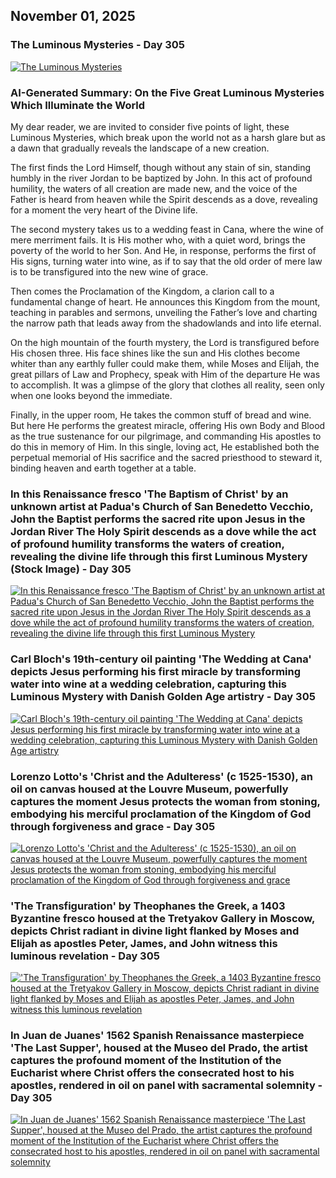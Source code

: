## November 01, 2025

### The Luminous Mysteries - Day 305

[![The Luminous Mysteries](/November/jpgs/Day305.jpg)](https://youtu.be/k7ROewY-DqY "The Luminous Mysteries")

### AI-Generated Summary: On the Five Great Luminous Mysteries Which Illuminate the World

My dear reader, we are invited to consider five points of light, these Luminous Mysteries, which break upon the world not as a harsh glare but as a dawn that gradually reveals the landscape of a new creation.

The first finds the Lord Himself, though without any stain of sin, standing humbly in the river Jordan to be baptized by John. In this act of profound humility, the waters of all creation are made new, and the voice of the Father is heard from heaven while the Spirit descends as a dove, revealing for a moment the very heart of the Divine life.

The second mystery takes us to a wedding feast in Cana, where the wine of mere merriment fails. It is His mother who, with a quiet word, brings the poverty of the world to her Son. And He, in response, performs the first of His signs, turning water into wine, as if to say that the old order of mere law is to be transfigured into the new wine of grace.

Then comes the Proclamation of the Kingdom, a clarion call to a fundamental change of heart. He announces this Kingdom from the mount, teaching in parables and sermons, unveiling the Father’s love and charting the narrow path that leads away from the shadowlands and into life eternal.

On the high mountain of the fourth mystery, the Lord is transfigured before His chosen three. His face shines like the sun and His clothes become whiter than any earthly fuller could make them, while Moses and Elijah, the great pillars of Law and Prophecy, speak with Him of the departure He was to accomplish. It was a glimpse of the glory that clothes all reality, seen only when one looks beyond the immediate.

Finally, in the upper room, He takes the common stuff of bread and wine. But here He performs the greatest miracle, offering His own Body and Blood as the true sustenance for our pilgrimage, and commanding His apostles to do this in memory of Him. In this single, loving act, He established both the perpetual memorial of His sacrifice and the sacred priesthood to steward it, binding heaven and earth together at a table.

### In this Renaissance fresco 'The Baptism of Christ' by an unknown artist at Padua's Church of San Benedetto Vecchio, John the Baptist performs the sacred rite upon Jesus in the Jordan River The Holy Spirit descends as a dove while the act of profound humility transforms the waters of creation, revealing the divine life through this first Luminous Mystery (Stock Image) - Day 305

[![In this Renaissance fresco 'The Baptism of Christ' by an unknown artist at Padua's Church of San Benedetto Vecchio, John the Baptist performs the sacred rite upon Jesus in the Jordan River The Holy Spirit descends as a dove while the act of profound humility transforms the waters of creation, revealing the divine life through this first Luminous Mystery](November/jpgs/BaptismofChrist_zkhMeBoi.jpg)](https://www.istockphoto.com/vector/padua-baptism-of-christ-in-church-san-benedetto-vecchio-gm517403261-48689476 "In this Renaissance fresco 'The Baptism of Christ' by an unknown artist at Padua's Church of San Benedetto Vecchio, John the Baptist performs the sacred rite upon Jesus in the Jordan River The Holy Spirit descends as a dove while the act of profound humility transforms the waters of creation, revealing the divine life through this first Luminous Mystery")

### Carl Bloch's 19th-century oil painting 'The Wedding at Cana' depicts Jesus performing his first miracle by transforming water into wine at a wedding celebration, capturing this Luminous Mystery with Danish Golden Age artistry - Day 305

[![Carl Bloch's 19th-century oil painting 'The Wedding at Cana' depicts Jesus performing his first miracle by transforming water into wine at a wedding celebration, capturing this Luminous Mystery with Danish Golden Age artistry](November/jpgs/WeddingatCana_HEaQ5CuE.jpg)](https://carlbloch.org/media//b/a/base_41135642.jpg?width=600 "Carl Bloch's 19th-century oil painting 'The Wedding at Cana' depicts Jesus performing his first miracle by transforming water into wine at a wedding celebration, capturing this Luminous Mystery with Danish Golden Age artistry")

### Lorenzo Lotto's 'Christ and the Adulteress' (c 1525-1530), an oil on canvas housed at the Louvre Museum, powerfully captures the moment Jesus protects the woman from stoning, embodying his merciful proclamation of the Kingdom of God through forgiveness and grace - Day 305

[![Lorenzo Lotto's 'Christ and the Adulteress' (c 1525-1530), an oil on canvas housed at the Louvre Museum, powerfully captures the moment Jesus protects the woman from stoning, embodying his merciful proclamation of the Kingdom of God through forgiveness and grace](November/jpgs/AdulterousWoman_nlIhKjcM.jpg)](https://upload.wikimedia.org/wikipedia/commons/thumb/7/7b/Lorenzo_Lotto_-_The_adulterous_woman_-_Louvre.JPG/960px-Lorenzo_Lotto_-_The_adulterous_woman_-_Louvre.JPG "Lorenzo Lotto's 'Christ and the Adulteress' (c 1525-1530), an oil on canvas housed at the Louvre Museum, powerfully captures the moment Jesus protects the woman from stoning, embodying his merciful proclamation of the Kingdom of God through forgiveness and grace")

### 'The Transfiguration' by Theophanes the Greek, a 1403 Byzantine fresco housed at the Tretyakov Gallery in Moscow, depicts Christ radiant in divine light flanked by Moses and Elijah as apostles Peter, James, and John witness this luminous revelation - Day 305

[!['The Transfiguration' by Theophanes the Greek, a 1403 Byzantine fresco housed at the Tretyakov Gallery in Moscow, depicts Christ radiant in divine light flanked by Moses and Elijah as apostles Peter, James, and John witness this luminous revelation](November/jpgs/transfiguration_1io0hLYs.jpg)](https://classicaliconography.org/wp-content/uploads/2023/08/Transfiguration_by_Feofan_Grek_from_Spaso-Preobrazhensky_Cathedral_in_Pereslavl-Zalessky_15th_c_Tretyakov_gallery-e1691500465284.jpeg "'The Transfiguration' by Theophanes the Greek, a 1403 Byzantine fresco housed at the Tretyakov Gallery in Moscow, depicts Christ radiant in divine light flanked by Moses and Elijah as apostles Peter, James, and John witness this luminous revelation")

### In Juan de Juanes' 1562 Spanish Renaissance masterpiece 'The Last Supper', housed at the Museo del Prado, the artist captures the profound moment of the Institution of the Eucharist where Christ offers the consecrated host to his apostles, rendered in oil on panel with sacramental solemnity - Day 305

[![In Juan de Juanes' 1562 Spanish Renaissance masterpiece 'The Last Supper', housed at the Museo del Prado, the artist captures the profound moment of the Institution of the Eucharist where Christ offers the consecrated host to his apostles, rendered in oil on panel with sacramental solemnity](November/jpgs/JuandeJuanesLastSupper_Ru1ozd2B.jpg)](https://upload.wikimedia.org/wikipedia/commons/thumb/b/bc/%C3%9Altima_Cena_-_Juan_de_Juanes.jpg/960px-%C3%9Altima_Cena_-_Juan_de_Juanes.jpg "In Juan de Juanes' 1562 Spanish Renaissance masterpiece 'The Last Supper', housed at the Museo del Prado, the artist captures the profound moment of the Institution of the Eucharist where Christ offers the consecrated host to his apostles, rendered in oil on panel with sacramental solemnity")

